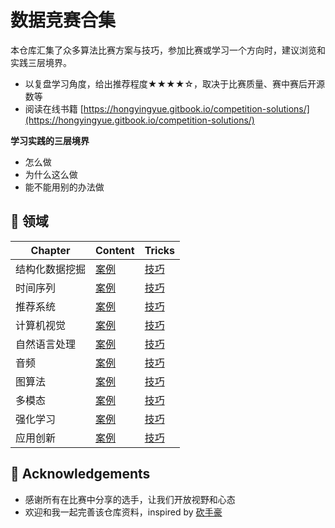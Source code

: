 # 数据竞赛合集

本仓库汇集了众多算法比赛方案与技巧，参加比赛或学习一个方向时，建议浏览和实践三层境界。
- 以复盘学习角度，给出推荐程度★★★★☆，取决于比赛质量、赛中赛后开源数等
- 阅读在线书籍 [https://hongyingyue.gitbook.io/competition-solutions/](https://hongyingyue.gitbook.io/competition-solutions/)

**学习实践的三层境界**
- 怎么做
- 为什么这么做
- 能不能用别的办法做


## 📗 领域

| Chapter          | Content               | Tricks                     |
|------------------|-----------------------|----------------------------|
| 结构化数据挖掘      | [案例](01_数据挖掘/案例.md)   | [技巧](01_数据挖掘/技巧.md)  |
| 时间序列 	        | [案例](02_时间序列/案例.md) 	 | [技巧](02_时间序列/技巧.md)   |
| 推荐系统 	        | [案例](03_推荐系统/案例.md)   | [技巧](03_推荐系统/技巧.md)   |
| 计算机视觉 	    | [案例](04_计算机视觉/案例.md)  | [技巧](04_计算机视觉/技巧.md)  |
| 自然语言处理 	    | [案例](05_自然语言处理/案例.md) | [技巧](05_自然语言处理/技巧.md) |
| 音频 	        | [案例](06_音频/案例.md)     | [技巧](06_音频/技巧.md)     |
| 图算法 	        | [案例](07_图算法/案例.md)    | [技巧](07_图算法/技巧.md)    |
| 多模态 	        | [案例](08_多模态/案例.md)    | [技巧](08_多模态/技巧.md)    |
| 强化学习 	        | [案例](09_强化学习/案例.md)   | [技巧](09_强化学习/技巧.md)   |
| 应用创新 	        | [案例](10_应用创新/案例.md)   | [技巧](10_应用创新/技巧.md)   |


## 🙏 Acknowledgements

- 感谢所有在比赛中分享的选手，让我们开放视野和心态
- 欢迎和我一起完善该仓库资料，inspired by [砍手豪](https://www.zhihu.com/column/c_32887913)
